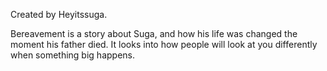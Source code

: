 Created by Heyitssuga.

Bereavement is a story about Suga, and how his life was changed the moment his father died. It looks into how people will look at you differently when something big happens.